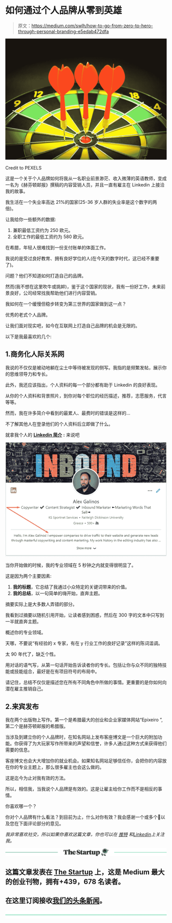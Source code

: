 # 如何通过个人品牌从零到英雄

> 原文：<https://medium.com/swlh/how-to-go-from-zero-to-hero-through-personal-branding-e5edab472dfa>

![](img/dfe4144b2253e676eec976ad3146d1dd.png)

Credit to PEXELS

这是一个关于个人品牌如何将我从一名职业前景渺茫、收入微薄的英语教师，变成一名为《赫芬顿邮报》撰稿的内容营销人员，并且一直有雇主在 Linkedin 上接洽我的故事。

我生活在一个失业率高达 21%的国家(25-36 岁人群的失业率是这个数字的两倍)。

让我给你一些额外的数据:

1.  兼职最低工资约为 250 欧元。
2.  全职工作的最低工资约为 580 欧元。

在希腊，年轻人很难找到一份支付账单的体面工作。

我说的是受过良好教育、拥有良好学位的人(在今天的数字时代，这已经不重要了)。

问题？他们不知道如何打造自己的品牌。

然而(我不想在这里吹牛或挑衅)，鉴于这个国家的现状，我有一份好工作，未来前景良好，公司经常找我帮助他们进行内容营销。

我如何在一个缓慢但稳步转变为第三世界的国家做到这一点？

优秀的老式个人品牌。

让我们面对现实吧，如今在互联网上打造自己品牌的机会是无限的。

以下是我最喜欢的几个:

## 1.商务化人际关系网

我说的不仅仅是被动地躺在尘土中等待被发现的侧写。我指的是频繁发帖，展示你的思维领导力和专长。

此外，我还应该指出，个人资料的每一个部分都有助于 Linkedin 的良好表现。

从你的个人资料和背景照片，到你对每个职位的经历描述，推荐，志愿服务，代言等等。

然而，我在许多简介中看到的最累人、最费时的错误是这样的…

不了解其他人在登录他们的个人资料后立即做了什么。

就拿我个人的 [**Linkedin 简介**](https://www.linkedin.com/in/alexgalinos/) **:** 来说吧

![](img/4c2a2558b3b590500e945578b71bc1c8.png)

当你开始做的时候，我的专业领域在 5 秒钟之内就变得很明显了。

这是因为两个主要因素:

1.  **我的标题**，它总结了我通过小众特定的关键词带来的价值。
2.  **我的总结**，以一句简单的嗨开始，直奔主题。

摘要实际上是大多数人弄错的部分。

我看到过摘要以随机引用开始，让读者感到困惑，然后在 300 字的文本中只写到一半就直奔主题。

概述你的专业领域。

天哪，不要说“有经验的 x 专家，有在 y 行业工作的良好记录”这样的陈词滥调。

太 90 年代了，缺乏个性。

用对话的语气写，从第一句话开始告诉读者你的专长。包括让你与众不同的独特技能或技能组合，最好是在有项目符号的布局中。

请记住，总结不仅仅是描述您在所有不同角色中所做的事情。更重要的是你如何向潜在雇主推销自己。

## 2.来宾发布

我在两个出版物上写作。第一个是希腊最大的创业和企业家媒体网站“Epixeiro ”,第二个是赫芬顿邮报的希腊版。

当涉及到建立你的个人品牌时，在知名网站上发布客座博文是一个巨大的附加功能。你获得了为大玩家写作所带来的声望和信誉，许多人通过这种方式来获得他们需要的信息。

客座博文也会大大增加你的就业机会。如果知名网站足够信任你，会把你的内容放在你的专业主题上，那么很多雇主也会这么做的。

这是迄今为止对我有效的方法。

所以，相信我，当我说个人品牌是有效的。这是让雇主给你工作而不是相反的事情。

你喜欢哪一个？

你对个人品牌有什么看法？到目前为止，什么对你有效？我会感谢一个或多个👏以及您在下面评论部分的意见。

*我非常喜欢社交，所以如果你喜欢这篇文章，你也可以在* [*推特*](https://twitter.com/alex_galinos?lang=el) *和*[*Linkedin*](https://www.linkedin.com/in/alexgalinos/)*上关注我。*

[![](img/308a8d84fb9b2fab43d66c117fcc4bb4.png)](https://medium.com/swlh)

## 这篇文章发表在 [The Startup](https://medium.com/swlh) 上，这是 Medium 最大的创业刊物，拥有+439，678 名读者。

## 在这里订阅接收[我们的头条新闻](https://growthsupply.com/the-startup-newsletter/)。

[![](img/b0164736ea17a63403e660de5dedf91a.png)](https://medium.com/swlh)